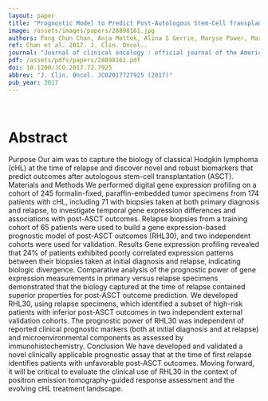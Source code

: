 ```yaml
---
layout: paper
title: "Prognostic Model to Predict Post-Autologous Stem-Cell Transplantation Outcomes in Classical Hodgkin Lymphoma."
image: /assets/images/papers/28898161.jpg
authors: Fong Chun Chan, Anja Mottok, Alina S Gerrie, Maryse Power, Marcel Nijland, Arjan Diepstra, Anke van den Berg, Peter Kamper, Francesco d'Amore, Alexander Lindholm d'Amore, Stephen Hamilton-Dutoit, Kerry J Savage, Sohrab P Shah, Joseph M Connors, Randy D Gascoyne, David W Scott, Christian Steidl
ref: Chan et al. 2017. J. Clin. Oncol..
journal: "Journal of clinical oncology : official journal of the American Society of Clinical Oncology JCO2017727925 (2017)"
pdf: /assets/pdfs/papers/28898161.pdf
doi: 10.1200/JCO.2017.72.7925
abbrev: "J. Clin. Oncol. JCO2017727925 (2017)"
pub_year: 2017
---
```


<br />
<div data-badge-popover="right" data-badge-type="donut" data-pmid="28898161" data-hide-no-mentions="true" class="altmetric-embed"></div>

# Abstract

Purpose Our aim was to capture the biology of classical Hodgkin lymphoma (cHL) at the time of relapse and discover novel and robust biomarkers that predict outcomes after autologous stem-cell transplantation (ASCT). Materials and Methods We performed digital gene expression profiling on a cohort of 245 formalin-fixed, paraffin-embedded tumor specimens from 174 patients with cHL, including 71 with biopsies taken at both primary diagnosis and relapse, to investigate temporal gene expression differences and associations with post-ASCT outcomes. Relapse biopsies from a training cohort of 65 patients were used to build a gene expression-based prognostic model of post-ASCT outcomes (RHL30), and two independent cohorts were used for validation. Results Gene expression profiling revealed that 24% of patients exhibited poorly correlated expression patterns between their biopsies taken at initial diagnosis and relapse, indicating biologic divergence. Comparative analysis of the prognostic power of gene expression measurements in primary versus relapse specimens demonstrated that the biology captured at the time of relapse contained superior properties for post-ASCT outcome prediction. We developed RHL30, using relapse specimens, which identified a subset of high-risk patients with inferior post-ASCT outcomes in two independent external validation cohorts. The prognostic power of RHL30 was independent of reported clinical prognostic markers (both at initial diagnosis and at relapse) and microenvironmental components as assessed by immunohistochemistry. Conclusion We have developed and validated a novel clinically applicable prognostic assay that at the time of first relapse identifies patients with unfavorable post-ASCT outcomes. Moving forward, it will be critical to evaluate the clinical use of RHL30 in the context of positron emission tomography-guided response assessment and the evolving cHL treatment landscape.

